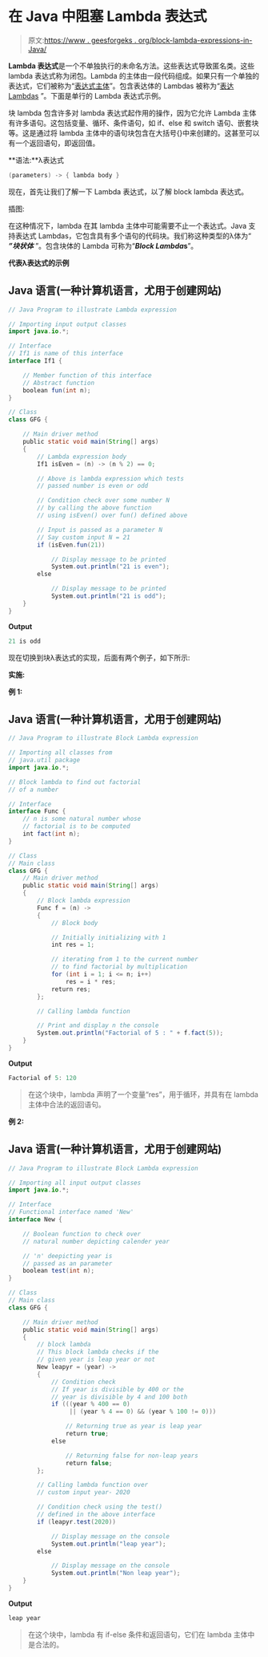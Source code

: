 # 在 Java 中阻塞 Lambda 表达式

> 原文:[https://www . geesforgeks . org/block-lambda-expressions-in-Java/](https://www.geeksforgeeks.org/block-lambda-expressions-in-java/)

**Lambda 表达式**是一个不单独执行的未命名方法。这些表达式导致匿名类。这些 lambda 表达式称为闭包。Lambda 的主体由一段代码组成。如果只有一个单独的表达式，它们被称为“[表达式主体](https://www.geeksforgeeks.org/lambda-expressions-java-8/)”。包含表达体的 Lambdas 被称为“[表达 Lambdas](https://www.geeksforgeeks.org/lambda-expressions-java-8/) ”。下面是单行的 Lambda 表达式示例。

块 lambda 包含许多对 lambda 表达式起作用的操作，因为它允许 Lambda 主体有许多语句。这包括变量、循环、条件语句，如 if、else 和 switch 语句、嵌套块等。这是通过将 lambda 主体中的语句块包含在大括号{}中来创建的。这甚至可以有一个返回语句，即返回值。

**语法:**λ表达式

```java
(parameters) -> { lambda body }
```

现在，首先让我们了解一下 Lambda 表达式，以了解 block lambda 表达式。

插图:

在这种情况下，lambda 在其 lambda 主体中可能需要不止一个表达式。Java 支持表达式 Lambdas，它包含具有多个语句的代码块。我们称这种类型的λ体为“ ***”块状体*** ”。包含块体的 Lambda 可称为“***Block Lambda*****s**”。

**代表λ表达式的示例**

## Java 语言(一种计算机语言，尤用于创建网站)

```java
// Java Program to illustrate Lambda expression

// Importing input output classes
import java.io.*;

// Interface
// If1 is name of this interface
interface If1 {

    // Member function of this interface
    // Abstract function
    boolean fun(int n);
}

// Class
class GFG {

    // Main driver method
    public static void main(String[] args)
    {
        // Lambda expression body
        If1 isEven = (n) -> (n % 2) == 0;

        // Above is lambda expression which tests
        // passed number is even or odd

        // Condition check over some number N
        // by calling the above function
        // using isEven() over fun() defined above

        // Input is passed as a parameter N
        // Say custom input N = 21
        if (isEven.fun(21))

            // Display message to be printed
            System.out.println("21 is even");
        else

            // Display message to be printed
            System.out.println("21 is odd");
    }
}
```

**Output**

```java
21 is odd
```

现在切换到块λ表达式的实现，后面有两个例子，如下所示:

**实施:**

**例 1:**

## Java 语言(一种计算机语言，尤用于创建网站)

```java
// Java Program to illustrate Block Lambda expression

// Importing all classes from
// java.util package
import java.io.*;

// Block lambda to find out factorial
// of a number

// Interface
interface Func {
    // n is some natural number whose
    // factorial is to be computed
    int fact(int n);
}

// Class
// Main class
class GFG {
    // Main driver method
    public static void main(String[] args)
    {
        // Block lambda expression
        Func f = (n) ->
        {
            // Block body

            // Initially initializing with 1
            int res = 1;

            // iterating from 1 to the current number
            // to find factorial by multiplication
            for (int i = 1; i <= n; i++)
                res = i * res;
            return res;
        };

        // Calling lambda function

        // Print and display n the console
        System.out.println("Factorial of 5 : " + f.fact(5));
    }
}
```

**Output**

```java
Factorial of 5: 120
```

> 在这个块中，lambda 声明了一个变量“res”，用于循环，并具有在 lambda 主体中合法的返回语句。

**例 2:**

## Java 语言(一种计算机语言，尤用于创建网站)

```java
// Java Program to illustrate Block Lambda expression

// Importing all input output classes
import java.io.*;

// Interface
// Functional interface named 'New'
interface New {

    // Boolean function to check over
    // natural number depicting calender year

    // 'n' deepicting year is
    // passed as an parameter
    boolean test(int n);
}

// Class
// Main class
class GFG {

    // Main driver method
    public static void main(String[] args)
    {
        // block lambda
        // This block lambda checks if the
        // given year is leap year or not
        New leapyr = (year) ->
        {
            // Condition check
            // If year is divisible by 400 or the
            // year is divisible by 4 and 100 both
            if (((year % 400 == 0)
                 || (year % 4 == 0) && (year % 100 != 0)))

                // Returning true as year is leap year
                return true;
            else

                // Returning false for non-leap years
                return false;
        };

        // Calling lambda function over
        // custom input year- 2020

        // Condition check using the test()
        // defined in the above interface
        if (leapyr.test(2020))

            // Display message on the console
            System.out.println("leap year");
        else

            // Display message on the console
            System.out.println("Non leap year");
    }
}
```

**Output**

```java
leap year
```

> 在这个块中，lambda 有 if-else 条件和返回语句，它们在 lambda 主体中是合法的。